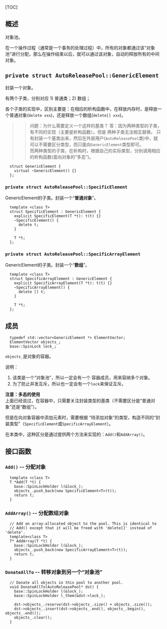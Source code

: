 [TOC]

## 概述

对象池。

在一个操作过程（通常是一个事务的处理过程）中，所有的对象都通过该“对象池”进行分配，那么在操作结束以后，就可以通过该对象，自动的释放所有的中间对象。

## `private struct AutoReleasePool::GenericElement`

封装一个对象。

有两个子类，分别对应 1) 普通类；2) 数组；

各个子类的实现中，区别主要是：在相应的析构函数中，在释放内存时，是释放一个普通对象(`delete xxx`)，还是释放一个数组(`delete[] xxx`)。

>> 问题：为什么需要定义一个这样的基类？
>> 答：因为两种类型的子类，有不同的实现（主要是析构函数）。但是 两种子类无法相互替换。 只有封装一个基类出来，然后在外层用户(`AutoReleasePool`类)中，就可以不需要区分类型，而只面向`GenericElement`类型即可。  
>> 而两种类型的子类，在析构时，根据自己的实际类型，分别调用相应的析构函数(面向对象的“多态”)。

```
  struct GenericElement {
    virtual ~GenericElement() {}
  };

```
### `private struct AutoReleasePool::SpecificElement`

GenericElement的子类。封装一个“**普通对象**”。

```
  template <class T>
  struct SpecificElement : GenericElement {
    explicit SpecificElement(T *t): t(t) {}
    ~SpecificElement() {
      delete t;
    }

    T *t;
  };
```

### `private struct AutoReleasePool::SpecificArrayElement`

GenericElement的子类。封装一个“**数组**”。

```
  template <class T>
  struct SpecificArrayElement : GenericElement {
    explicit SpecificArrayElement(T *t): t(t) {}
    ~SpecificArrayElement() {
      delete [] t;
    }

    T *t;
  };
```

## 成员

```
  typedef std::vector<GenericElement *> ElementVector;
  ElementVector objects_;
  base::SpinLock lock_;
```

`objects_`是对象的容器。

说明：
1. 该类是一个“对象池”，所以一定会有一个 容器成员，用来容纳多个对象。
2. 为了防止并发互斥，所以也一定会有一个`lock`来保证互斥。

**注意：多态的使用**  
上面已经说过，在容器中，只需要关注封装类型的基类（不需要区分是“普通对象”还是“数组”）。

但是在向对象容器中添加元素时，需要根据 “待添加对象”的类型，构造不同的“封装类型”（`SpecificElement`或`SpecificArrayElement`）。 

在本类中，这种区分是通过提供两个方法来实现的：`Add()`和`AddArray()`。

## 接口函数

### `Add()` -- 分配对象

```
  template <class T>
  T *Add(T *t) {
    base::SpinLockHolder l(&lock_);
    objects_.push_back(new SpecificElement<T>(t));
    return t;
  }
```

### `AddArray()`  -- 分配数组对象

```
  // Add an array-allocated object to the pool. This is identical to
  // Add() except that it will be freed with 'delete[]' instead of 'delete'.
  template<class T>
  T* AddArray(T *t) {
    base::SpinLockHolder l(&lock_);
    objects_.push_back(new SpecificArrayElement<T>(t));
    return t;
  }
```

### `DonateAllTo`  -- 转移对象到另一个“对象池”

```
  // Donate all objects in this pool to another pool.
  void DonateAllTo(AutoReleasePool* dst) {
    base::SpinLockHolder l(&lock_);
    base::SpinLockHolder l_them(&dst->lock_);

    dst->objects_.reserve(dst->objects_.size() + objects_.size());
    dst->objects_.insert(dst->objects_.end(), objects_.begin(), objects_.end());
    objects_.clear();
  }
```




